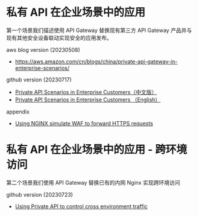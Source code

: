 
# 私有 API 在企业场景中的应用

第一个场景我们描述使用 API Gateway 替换现有第三方 API Gateway 产品并与现有其他安全设备联动实现安全的应用发布。

aws blog version (20230508)
- https://aws.amazon.com/cn/blogs/china/private-api-gateway-in-enterprise-scenarios/

github version (20230717)
- [Private API Scenarios in Enterprise Customers（中文版）](TC-private-apigw-dataflow.md)
- [Private API Scenarios in Enterprise Customers （English）](TC-private-apigw-dataflow-en.md)

appendix
- [Using NGINX simulate WAF to forward HTTPS requests](fake-waf-on-ec2-forwarding-https.md)


# 私有 API 在企业场景中的应用 - 跨环境访问

第二个场景我们使用 API Gateway 替换已有的内网 Nginx 实现跨环境访问

github version (20230723)
- [Using Private API to control cross environment traffic ](TC-private-api-cross-environment-traffic.md)


